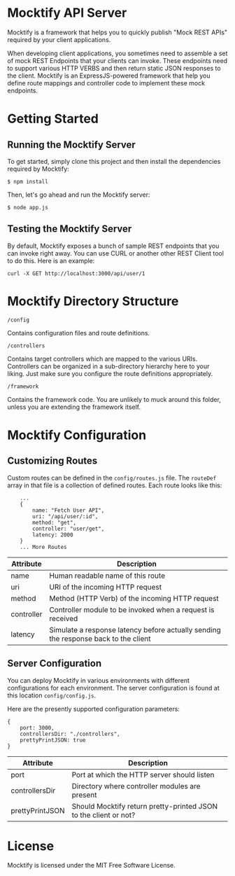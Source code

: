 # Mocktify API Server
Mocktify is a framework that helps you to quickly publish "Mock REST APIs" required by your client applications.

When developing client applications, you sometimes need to assemble a set of mock REST Endpoints that your clients can invoke. These endpoints need to support various HTTP VERBS and then return static JSON responses to the client. Mocktify is an ExpressJS-powered framework that help you define route mappings and controller code to implement these mock endpoints.


# Getting Started

## Running the Mocktify Server

To get started, simply clone this project and then install the dependencies required by Mocktify:

```
$ npm install
```

Then, let's go ahead and run the Mocktify server:
```
$ node app.js
```

## Testing the Mocktify Server

By default, Mocktify exposes a bunch of sample REST endpoints that you can invoke right away. You can use CURL or another other REST Client tool to do this. Here is an example:

```
curl -X GET http://localhost:3000/api/user/1
```


# Mocktify Directory Structure

`/config`

Contains configuration files and route definitions.

`/controllers`

Contains target controllers which are mapped to the various URIs. Controllers can be organized in a sub-directory hierarchy here to your liking. Just make sure you configure the route definitions appropriately.

`/framework`

Contains the framework code. You are unlikely to muck around this folder, unless you are extending the framework itself.


# Mocktify Configuration


## Customizing Routes
Custom routes can be defined in the `config/routes.js` file. The `routeDef` array in that file is a collection of defined routes. Each route looks like this:

```
	...
	{
		name: "Fetch User API",
		uri: "/api/user/:id",
		method: "get",
		controller: "user/get",
		latency: 2000
	}
	... More Routes
```

Attribute | Description
--------- | -----------
name | Human readable name of this route
uri | URI of the incoming HTTP request
method | Method (HTTP Verb) of the incoming HTTP request
controller | Controller module to be invoked when a request is received
latency | Simulate a response latency before actually sending the response back to the client


## Server Configuration

You can deploy Mocktify in various environments with different configurations for each environment. The server configuration is found at this location `config/config.js`.

Here are the presently supported configuration parameters:
```
{
	port: 3000,
	controllersDir: "./controllers",
	prettyPrintJSON: true
}
```
Attribute | Description
--------- | -----------
port | Port at which the HTTP server should listen
controllersDir | Directory where controller modules are present
prettyPrintJSON | Should Mocktify return pretty-printed JSON to the client or not?


# License

Mocktify is licensed under the MIT Free Software License.

